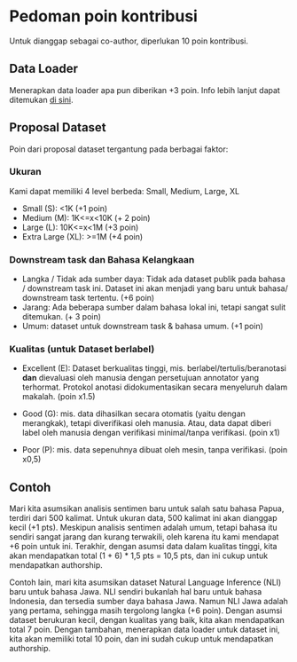 # Pedoman poin kontribusi

Untuk dianggap sebagai co-author, diperlukan 10 poin kontribusi.

## Data Loader

Menerapkan data loader apa pun diberikan +3 poin. 
Info lebih lanjut dapat ditemukan [di sini](DATALOADER.md).

## Proposal Dataset

Poin dari proposal dataset tergantung pada berbagai faktor:

### Ukuran

Kami dapat memiliki 4 level berbeda: Small, Medium, Large, XL

- Small (S): <1K (+1 poin)
- Medium (M): 1K<=x<10K (+ 2 poin)
- Large (L): 10K<=x<1M (+3 poin)
- Extra Large (XL): >=1M (+4 poin)

### Downstream task dan Bahasa Kelangkaan

- Langka / Tidak ada sumber daya: Tidak ada dataset publik pada bahasa / downstream task ini. Dataset ini akan menjadi yang baru untuk bahasa/ downstream task tertentu. (+6 poin)
- Jarang: Ada beberapa sumber dalam bahasa lokal ini, tetapi sangat sulit ditemukan. (+ 3 poin)
- Umum: dataset untuk downstream task & bahasa umum. (+1 poin)


### Kualitas (untuk Dataset berlabel)

- Excellent (E): Dataset berkualitas tinggi, mis. berlabel/tertulis/beranotasi **dan** dievaluasi oleh manusia dengan persetujuan annotator yang terhormat. Protokol anotasi didokumentasikan secara menyeluruh dalam makalah. (poin x1.5)

- Good (G): mis. data dihasilkan secara otomatis (yaitu dengan merangkak), tetapi diverifikasi oleh manusia. Atau, data dapat diberi label oleh manusia dengan verifikasi minimal/tanpa verifikasi. (poin x1)

- Poor (P): mis. data sepenuhnya dibuat oleh mesin, tanpa verifikasi. (poin x0,5)


## Contoh

Mari kita asumsikan analisis sentimen baru untuk salah satu bahasa Papua, terdiri dari 500 kalimat.
Untuk ukuran data, 500 kalimat ini akan dianggap kecil (+1 pts). Meskipun analisis sentimen adalah umum, tetapi bahasa itu sendiri sangat jarang dan kurang terwakili, oleh karena itu kami mendapat +6 poin untuk ini. Terakhir, dengan asumsi data dalam kualitas tinggi, kita akan mendapatkan total (1 + 6) * 1,5 pts = 10,5 pts, dan ini cukup untuk mendapatkan authorship.

Contoh lain, mari kita asumsikan dataset Natural Language Inference (NLI) baru untuk bahasa Jawa. NLI sendiri bukanlah hal baru untuk bahasa Indonesia, dan tersedia sumber daya bahasa Jawa. Namun NLI Jawa adalah yang pertama, sehingga masih tergolong langka (+6 poin). Dengan asumsi dataset berukuran kecil, dengan kualitas yang baik, kita akan mendapatkan total 7 poin. Dengan tambahan, menerapkan data loader untuk dataset ini, kita akan memiliki total 10 poin, dan ini sudah cukup untuk mendapatkan authorship.

